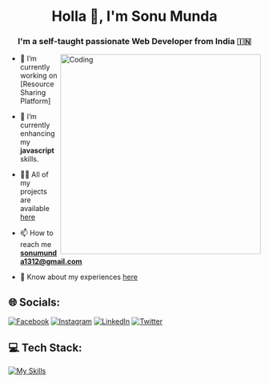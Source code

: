 
<h1 align="center">Holla 👋, I'm Sonu Munda</h1>
<h3 align="center">I'm a self-taught passionate Web Developer from India 🇮🇳</h3>
<img align="right" alt="Coding" width="400" src="https://miro.medium.com/v2/resize:fit:828/0*7Q3yvSIv_t0ioJ-Z.gif">

- 🔭 I’m currently working on [Resource Sharing Platform]

- 🌱 I’m currently enhancing my **javascript** skills.

- 👨‍💻 All of my projects are available [here](https://github.com/SonuMunda)[](url)


- 📫 How to reach me **sonumunda1312@gmail.com**

- 📄 Know about my experiences [here](https://sonumunda.github.io/SonuMunda-Portfolio/)

## 🌐 Socials:
[![Facebook](https://img.shields.io/badge/Facebook-%231877F2.svg?logo=Facebook&logoColor=white)](https://www.facebook.com/sonu.m.75685) 
[![Instagram](https://img.shields.io/badge/Instagram-%23E4405F.svg?logo=Instagram&logoColor=white)](https://www.instagram.com/sonumunda_/) [![LinkedIn](https://img.shields.io/badge/LinkedIn-%230077B5.svg?logo=linkedin&logoColor=white)](https://www.linkedin.com/in/sonu-munda-b8806b21a/) 
[![Twitter](https://img.shields.io/badge/Twitter-%231DA1F2.svg?logo=Twitter&logoColor=white)](https://twitter.com/SonuMunda_) 

## 💻 Tech Stack:

[![My Skills](https://skillicons.dev/icons?i=html,css,javascript,react,redux-toolit,tailwind,nodejs,express,mongodb,git,canva)](https://skillicons.dev)
          

